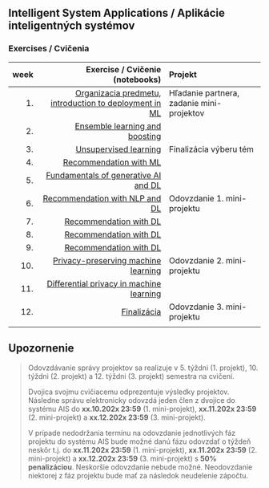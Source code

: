 ## Intelligent System Applications / Aplikácie inteligentných systémov
### Exercises / Cvičenia

| week | Exercise / Cvičenie (notebooks)                      | Projekt                                      |
| ----:| ---------------------------------------------------: | :--------------------------------------------|
| 1.   | [Organizacia predmetu, introduction to deployment in ML](https://github.com/FIIT-ISA/2023-2024/tree/main/exercises/week-01) | Hľadanie partnera, zadanie mini-projektov|
| 2.   | [Ensemble learning and boosting](https://github.com/FIIT-ISA/2023-2024/tree/main/exercises/week-02)               |  |
| 3.   | [Unsupervised learning](https://github.com/FIIT-ISA/2023-2024/tree/main/exercises/week-03) | Finalizácia výberu tém |
| 4.   | [Recommendation with ML](https://github.com/FIIT-ISA/2023-2024/tree/main/exercises/week-04)                |  |
| 5.   | [Fundamentals of generative AI and DL](https://github.com/FIIT-ISA/2023-2024/tree/main/exercises/week-05)                          |  |
| 6.   | [Recommendation with NLP and DL](https://github.com/FIIT-ISA/2023-2024/tree/main/exercises/week-06)                   | Odovzdanie 1. mini-projektu |
| 7.   | [Recommendation with DL](https://github.com/FIIT-ISA/2023-2024/tree/main/exercises/week-07)                           |  |
| 8.   | [Recommendation with DL](https://github.com/FIIT-ISA/2023-2024/tree/main/exercises/week-08)                           |  |
| 9.   | [Recommendation with DL](https://github.com/FIIT-ISA/2023-2024/tree/main/exercises/week-09)                           |  |
| 10.  | [Privacy-preserving machine learning](https://github.com/FIIT-ISA/2023-2024/tree/main/exercises/week-10) | Odovzdanie 2. mini-projektu |
| 11.  | [Differential privacy in machine learning](https://github.com/FIIT-ISA/2023-2024/tree/main/exercises/week-11)      |  |
| 12.  | [Finalizácia](https://github.com/FIIT-ISA/2023-2024/tree/main/exercises/week-12)            | Odovzdanie 3. mini-projektu |
|      |                                                      |                                              |

## Upozornenie

> Odovzdávanie správy projektov sa realizuje v 5. týždni (1. projekt), 10. týždni (2. projekt) a 12. týždni (3. projekt) semestra na cvičení. 
> 
> Dvojica svojmu cvičiacemu odprezentuje výsledky projektov. Následne správu elektronicky odovzdá jeden člen z dvojice do systému AIS do **xx.10.202x 23:59** (1. mini-projekt), **xx.11.202x 23:59** (2. mini-projekt) a **xx.12.202x 23:59** (3. mini-projekt).
> 
> V prípade nedodržania termínu na odovzdanie jednotlivých fáz projektu do systému AIS bude možné danú fázu odovzdať o týždeň neskôr t.j. do **xx.11.202x 23:59** (1. mini-projekt), **xx.11.202x 23:59** (2. mini-projekt) a **xx.12.202x 23:59** (3. mini-projekt) s **50% penalizáciou**. 
> Neskoršie odovzdanie nebude možné. Neodovzdanie niektorej z fáz projektu bude mať za následok neudelenie zápočtu.
